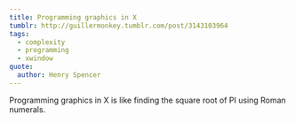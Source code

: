 ```yaml
---
title: Programming graphics in X
tumblr: http://guillermonkey.tumblr.com/post/3143103964
tags:
  - complexity
  - programming
  - xwindow
quote:
  author: Henry Spencer
---
```


Programming graphics in X is like finding the square root of PI using Roman numerals.
